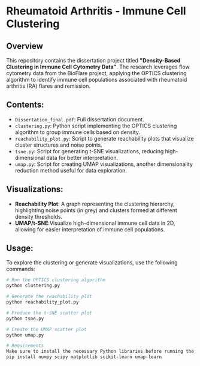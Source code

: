 # Rheumatoid Arthritis - Immune Cell Clustering

## Overview
This repository contains the dissertation project titled **"Density-Based Clustering in Immune Cell Cytometry Data"**. The research leverages flow cytometry data from the BioFlare project, applying the OPTICS clustering algorithm to identify immune cell populations associated with rheumatoid arthritis (RA) flares and remission.

## Contents:
- `Dissertation_final.pdf`: Full dissertation document.
- `clustering.py`: Python script implementing the OPTICS clustering algorithm to group immune cells based on density.
- `reachability_plot.py`: Script to generate reachability plots that visualize cluster structures and noise points.
- `tsne.py`: Script for generating t-SNE visualizations, reducing high-dimensional data for better interpretation.
- `umap.py`: Script for creating UMAP visualizations, another dimensionality reduction method useful for data exploration.

## Visualizations:
- **Reachability Plot**:  A graph representing the clustering hierarchy, highlighting noise points (in grey) and clusters formed at different density thresholds.
- **UMAP/t-SNE**:Visualize high-dimensional immune cell data in 2D, allowing for easier interpretation of immune cell populations.
## Usage:
To explore the clustering or generate visualizations, use the following commands:

```bash
# Run the OPTICS clustering algorithm
python clustering.py   

# Generate the reachability plot
python reachability_plot.py   

# Produce the t-SNE scatter plot
python tsne.py   

# Create the UMAP scatter plot
python umap.py

# Requirements
Make sure to install the necessary Python libraries before running the scripts. You can use the following command to install the required packages:
pip install numpy scipy matplotlib scikit-learn umap-learn



